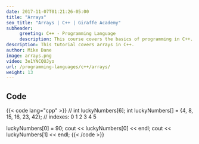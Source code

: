 ```yaml
---
date: 2017-11-07T01:21:26-05:00
title: "Arrays"
seo_title: "Arrays | C++ | Giraffe Academy"
subheader:
     greeting: C++ - Programming Language
     description: This course covers the basics of programming in C++. Work your way through the videos and we'll teach you everything you need to know to start your programming journey!
description: This tutorial covers arrays in C++.
author: Mike Dane
image: arrays.png
video: 3e1YNCQUJyo
url: /programming-languages/c++/arrays/
weight: 13
---
```


## Code

{{< code lang="cpp" >}}
// int luckyNumbers[6];
int luckyNumbers[] = {4, 8, 15, 16, 23, 42};
//        indexes:    0  1  2   3   4   5

luckyNumbers[0] = 90;
cout << luckyNumbers[0] << endl;
cout << luckyNumbers[1] << endl;
{{< /code >}}